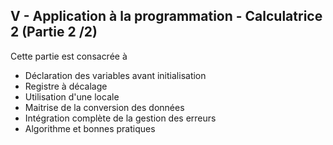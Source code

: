 <h2 dir="auto" id="h_5135321981891655104568876"><strong>V - Application &agrave; la programmation - Calculatrice 2 (Partie 2 /2)</strong></h2>
<p dir="auto">Cette partie est consacr&eacute;e &agrave;</p>
<ul dir="auto">
<li>D&eacute;claration des variables avant initialisation</li>
<li>Registre &agrave; d&eacute;calage</li>
<li>Utilisation d'une locale</li>
<li>Maitrise de la conversion des donn&eacute;es</li>
<li>Int&eacute;gration compl&egrave;te de la gestion des erreurs</li>
<li>Algorithme et bonnes pratiques</li>
</ul>
